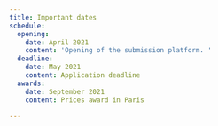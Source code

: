 ```yaml
---
title: Important dates
schedule:
  opening:
    date: April 2021
    content: 'Opening of the submission platform. '
  deadline:
    date: May 2021
    content: Application deadline​
  awards:
    date: September 2021
    content: Prices award in Paris

---
```

